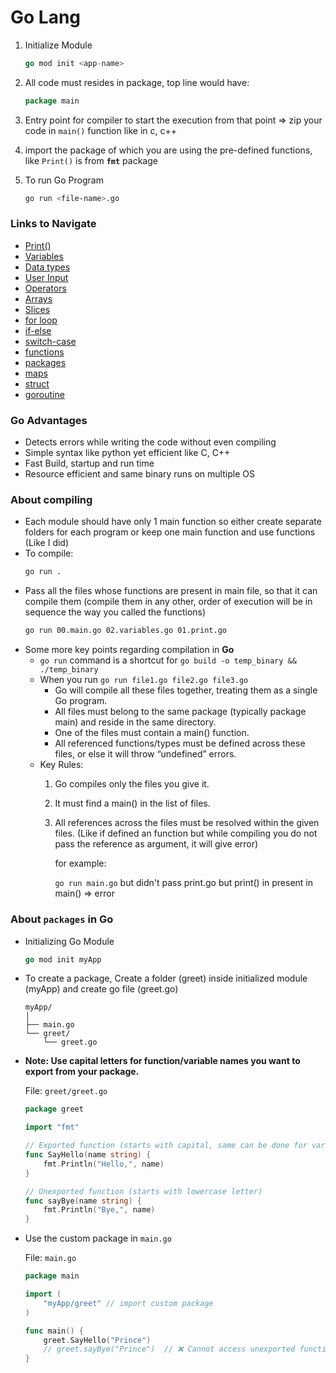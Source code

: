 # Go Lang 

1. Initialize Module
   
    ```go
    go mod init <app-name>
    ```
2. All code must resides in package, top line would have:

    ```go
    package main
    ```
3. Entry point for compiler to start the execution from that point => zip your code in `main()` function like in c, c++
4. import the package of which you are using the pre-defined functions, like `Print()` is from **`fmt`** package
5. To run Go Program
    ```sh
    go run <file-name>.go
    ```
### Links to Navigate

-  [Print()](https://github.com/princebansal7/Learn-GoLang/blob/main/01.Basics/01.print.go)
-  [Variables](https://github.com/princebansal7/Learn-GoLang/blob/main/01.Basics/02.variables.go)
-  [Data types](https://github.com/princebansal7/Learn-GoLang/blob/main/01.Basics/03.dataTypes.go)
-  [User Input](https://github.com/princebansal7/Learn-GoLang/blob/main/01.Basics/04.userInput.go)
-  [Operators](https://github.com/princebansal7/Learn-GoLang/blob/main/01.Basics/05.operators.go)
-  [Arrays](https://github.com/princebansal7/Learn-GoLang/blob/main/01.Basics/06.arrays.go)
-  [Slices](https://github.com/princebansal7/Learn-GoLang/blob/main/01.Basics/07.slices.go)
-  [for loop](https://github.com/princebansal7/Learn-GoLang/blob/main/01.Basics/08.loops.go)
-  [if-else](https://github.com/princebansal7/Learn-GoLang/blob/main/01.Basics/09.if_else.go)
-  [switch-case](https://github.com/princebansal7/Learn-GoLang/blob/main/01.Basics/10.switch_case.go)
-  [functions](https://github.com/princebansal7/Learn-GoLang/blob/main/01.Basics/11.functions.go)
-  [packages](https://github.com/princebansal7/Learn-GoLang/tree/main?tab=readme-ov-file#about-packages-in-go)
-  [maps](https://github.com/princebansal7/Learn-GoLang/blob/main/01.Basics/12.maps.go)
-  [struct](https://github.com/princebansal7/Learn-GoLang/blob/main/01.Basics/13.structType.go)
-  [goroutine](https://github.com/princebansal7/Learn-GoLang/blob/main/01.Basics/14.go_routine.go)

### Go Advantages

- Detects errors while writing the code without even compiling
- Simple syntax like python yet efficient like C, C++
- Fast Build, startup and run time
- Resource efficient and same binary runs on multiple OS

### About compiling

- Each module should have only 1 main function so either create separate folders for each program or keep one main function and use functions (Like I did)
- To compile:
  ```sh
  go run .
  ```
- Pass all the files whose functions are present in main file, so that it can compile them (compile them in any other, order of execution will be in sequence the way you called the functions)
  ```sh
  go run 00.main.go 02.variables.go 01.print.go
  ```
- Some more key points regarding compilation in **Go**
  - `go run` command is a shortcut for `go build -o temp_binary && ./temp_binary`
  - When you run `go run file1.go file2.go file3.go`
	- Go will compile all these files together, treating them as a single Go program.
	- All files must belong to the same package (typically package main) and reside in the same directory.
	- One of the files must contain a main() function.
	- All referenced functions/types must be defined across these files, or else it will throw “undefined” errors.
  - Key Rules:
    1.	Go compiles only the files you give it.
	2.	It must find a main() in the list of files.
	3.	All references across the files must be resolved within the given files. (Like if defined an function but while compiling you do not pass the reference as argument, it will give error)
    
        for example:
        
         `go run main.go`
           but didn't pass print.go but print() in present in main() => error

### About `packages` in **Go**
  - Initializing Go Module
    ```go
    go mod init myApp
    ```
  - To create a package, Create a folder (greet) inside initialized module (myApp) and create go file (greet.go)
    ```
    myApp/
    │
    ├── main.go
    └── greet/
        └── greet.go
    ```
  - **Note: Use capital letters for function/variable names you want to export from your package.**
    
    File: `greet/greet.go`
    ```go
    package greet

    import "fmt"

    // Exported function (starts with capital, same can be done for variables)
    func SayHello(name string) {
        fmt.Println("Hello,", name)
    }

    // Unexported function (starts with lowercase letter)
    func sayBye(name string) {
        fmt.Println("Bye,", name)
    }
    ```
  - Use the custom package in `main.go`
  
    File: `main.go`
    ```go
    package main

    import (
        "myApp/greet" // import custom package
    )

    func main() {
        greet.SayHello("Prince")
        // greet.sayBye("Prince")  // ❌ Cannot access unexported functions
    }
    ```